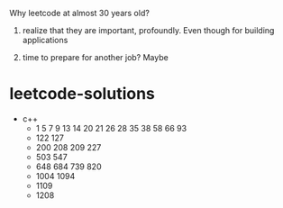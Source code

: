 Why leetcode at almost 30 years old?

1. realize that they are important, profoundly. Even though for building applications

2. time to prepare for another job? Maybe

# leetcode-solutions
* c++
  * 1 5 7 9 13 14 20 21 26 28 35 38 58 66 93
  * 122 127
  * 200 208 209 227
  * 503 547
  * 648 684 739 820
  * 1004 1094 
  * 1109
  * 1208
